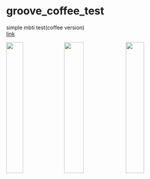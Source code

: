 # groove_coffee_test
 
simple mbti test(coffee version)<br/>
[link](https://groove-coffee-test.netlify.app/index.html)

<div style="inline-block">
<img src="https://user-images.githubusercontent.com/75126613/130452842-8549a46e-3c29-41b9-ae9a-b264e5a6e2a7.png" width="30%" height="30%">
<img src="https://user-images.githubusercontent.com/75126613/130452852-dbe2fa5a-fb0e-4cf1-8414-0ede6b7da912.png" width="32%" height="30%">
<img src="https://user-images.githubusercontent.com/75126613/130452856-dd2a1df7-6530-47e1-b73f-1bc0bdf72f7e.png" width="31%" height="30%">
</div>

